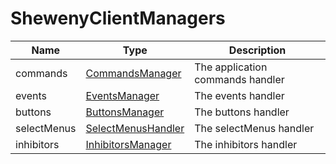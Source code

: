 # ShewenyClientManagers

| Name        | Type                                                   | Description                      |
| ----------- | ------------------------------------------------------ | -------------------------------- |
| commands    | [CommandsManager](../classes/CommandsManager.md)       | The application commands handler |
| events      | [EventsManager](../classes/EventsManager.md)           | The events handler               |
| buttons     | [ButtonsManager](../classes/ButtonsManager.md)         | The buttons handler              |
| selectMenus | [SelectMenusHandler](../classes/SelectMenusHandler.md) | The selectMenus handler          |
| inhibitors  | [InhibitorsManager](../classes/InhibitorsManager.md)   | The inhibitors handler           |
